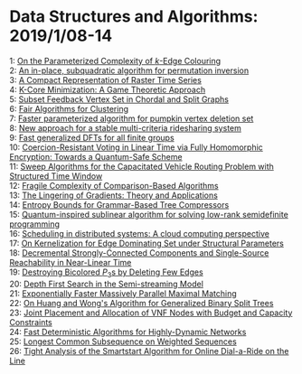 # Data Structures and Algorithms: 2019/1/08-14  
1: [On the Parameterized Complexity of $k$-Edge Colouring](https://doi.org/10.48550/arXiv.1901.01861)  
2: [An in-place, subquadratic algorithm for permutation inversion](https://doi.org/10.48550/arXiv.1901.01926)  
3: [A Compact Representation of Raster Time Series](https://doi.org/10.48550/arXiv.1901.01944)  
4: [K-Core Minimization: A Game Theoretic Approach](https://doi.org/10.48550/arXiv.1901.02166)  
5: [Subset Feedback Vertex Set in Chordal and Split Graphs](https://doi.org/10.48550/arXiv.1901.02209)  
6: [Fair Algorithms for Clustering](https://doi.org/10.48550/arXiv.1901.02393)  
7: [Faster parameterized algorithm for pumpkin vertex deletion set](https://doi.org/10.48550/arXiv.1901.02491)  
8: [New approach for a stable multi-criteria ridesharing system](https://doi.org/10.48550/arXiv.1901.02510)  
9: [Fast generalized DFTs for all finite groups](https://doi.org/10.48550/arXiv.1901.02536)  
10: [Coercion-Resistant Voting in Linear Time via Fully Homomorphic  Encryption: Towards a Quantum-Safe Scheme](https://doi.org/10.48550/arXiv.1901.02560)  
11: [Sweep Algorithms for the Capacitated Vehicle Routing Problem with  Structured Time Window](https://doi.org/10.48550/arXiv.1901.02771)  
12: [Fragile Complexity of Comparison-Based Algorithms](https://doi.org/10.48550/arXiv.1901.02857)  
13: [The Lingering of Gradients: Theory and Applications](https://doi.org/10.48550/arXiv.1901.02871)  
14: [Entropy Bounds for Grammar-Based Tree Compressors](https://doi.org/10.48550/arXiv.1901.03155)  
15: [Quantum-inspired sublinear algorithm for solving low-rank semidefinite  programming](https://doi.org/10.48550/arXiv.1901.03254)  
16: [Scheduling in distributed systems: A cloud computing perspective](https://doi.org/10.48550/arXiv.1901.03270)  
17: [On Kernelization for Edge Dominating Set under Structural Parameters](https://doi.org/10.48550/arXiv.1901.03582)  
18: [Decremental Strongly-Connected Components and Single-Source Reachability  in Near-Linear Time](https://doi.org/10.48550/arXiv.1901.03615)  
19: [Destroying Bicolored $P_3$s by Deleting Few Edges](https://doi.org/10.48550/arXiv.1901.03627)  
20: [Depth First Search in the Semi-streaming Model](https://doi.org/10.48550/arXiv.1901.03689)  
21: [Exponentially Faster Massively Parallel Maximal Matching](https://doi.org/10.48550/arXiv.1901.03744)  
22: [On Huang and Wong's Algorithm for Generalized Binary Split Trees](https://doi.org/10.48550/arXiv.1901.03783)  
23: [Joint Placement and Allocation of VNF Nodes with Budget and Capacity  Constraints](https://doi.org/10.48550/arXiv.1901.03931)  
24: [Fast Deterministic Algorithms for Highly-Dynamic Networks](https://doi.org/10.48550/arXiv.1901.04008)  
25: [Longest Common Subsequence on Weighted Sequences](https://doi.org/10.48550/arXiv.1901.04068)  
26: [Tight Analysis of the Smartstart Algorithm for Online Dial-a-Ride on the  Line](https://doi.org/10.48550/arXiv.1901.04272)  
